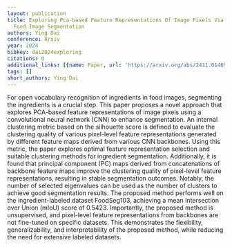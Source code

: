 ```yaml
---
layout: publication
title: Exploring Pca-based Feature Representations Of Image Pixels Via CNN To Enhance
  Food Image Segmentation
authors: Ying Dai
conference: Arxiv
year: 2024
bibkey: dai2024exploring
citations: 0
additional_links: [{name: Paper, url: 'https://arxiv.org/abs/2411.01469'}]
tags: []
short_authors: Ying Dai
---
```

For open vocabulary recognition of ingredients in food images, segmenting the
ingredients is a crucial step. This paper proposes a novel approach that
explores PCA-based feature representations of image pixels using a
convolutional neural network (CNN) to enhance segmentation. An internal
clustering metric based on the silhouette score is defined to evaluate the
clustering quality of various pixel-level feature representations generated by
different feature maps derived from various CNN backbones. Using this metric,
the paper explores optimal feature representation selection and suitable
clustering methods for ingredient segmentation. Additionally, it is found that
principal component (PC) maps derived from concatenations of backbone feature
maps improve the clustering quality of pixel-level feature representations,
resulting in stable segmentation outcomes. Notably, the number of selected
eigenvalues can be used as the number of clusters to achieve good segmentation
results. The proposed method performs well on the ingredient-labeled dataset
FoodSeg103, achieving a mean Intersection over Union (mIoU) score of 0.5423.
Importantly, the proposed method is unsupervised, and pixel-level feature
representations from backbones are not fine-tuned on specific datasets. This
demonstrates the flexibility, generalizability, and interpretability of the
proposed method, while reducing the need for extensive labeled datasets.